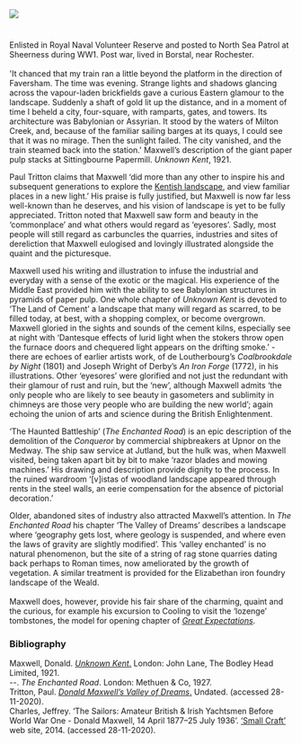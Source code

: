 <html><head></head><body><a href="https://dev.visual-essays.app"><img src="https://dev-visual-essays.netlify.app/images/ve-button.png"/></a>
<param author="Professor Peter Vujakovic" banner="https://upload.wikimedia.org/wikipedia/commons/e/e1/Firle_Beacon_2.jpg" layout="vtl" title="Donald Maxwell (1877-1936)" ve-config=""/>

<param aliases="Borstal" eid="Q4946691" ve-entity=""/>
<param aliases="Rochester" eid="Q507517" ve-entity=""/>
<param aliases="Milton Creek" eid="Q107314188" ve-entity=""/>
<param aliases="Sittingbourne" eid="Q1626044" ve-entity=""/>
<param aliases="Faversham" eid="Q1000115" ve-entity=""/>
<param aliases="Cooling" eid="Q2649453" ve-entity=""/>
<param aliases="Upnor" eid="Q7898393" ve-entity=""/>
<param aliases="Medway" eid="Q7898393" ve-entity=""/>
<param aliases="Weald" eid="Q2298322" ve-entity=""/>

#

Enlisted in Royal Naval Volunteer Reserve and posted to North Sea Patrol at Sheerness during WW1. Post war, lived in Borstal, near Rochester.
<br/><br/>
'It chanced that my train ran a little beyond the platform in the direction of Faversham. The time was evening. Strange lights and shadows glancing across the vapour-laden brickfields gave a curious Eastern glamour to the landscape. Suddenly a shaft of gold lit up the distance, and in a moment of time I beheld a city, four-square, with ramparts, gates, and towers. Its architecture was Babylonian or Assyrian. It stood by the waters of Milton Creek, and, because of the familiar sailing barges at its quays, I could see that it was no mirage. Then the sunlight failed. The city vanished, and the train steamed back into the station.'
Maxwell’s description of the giant paper pulp stacks at Sittingbourne Papermill. _Unknown Kent_, 1921.
<param attribution="c.1909" label="Lloyd's Paper Mill, Sittingbourne" url="https://stor.artstor.org/stor/ff02b007-70c7-432e-88d7-04fa94cfefde" ve-image=""/>

Paul Tritton claims that Maxwell ‘did more than any other to inspire his and subsequent generations to explore the [Kentish landscape](/landscape), and view familiar places in a new light.’ His praise is fully justified, but Maxwell is now far less well-known than he deserves, and his vision of landscape is yet to be fully appreciated. Tritton noted that Maxwell saw form and beauty in the ‘commonplace’ and what others would regard as ‘eyesores’. Sadly, most people will still regard as carbuncles the quarries, industries and sites of dereliction that Maxwell eulogised and lovingly illustrated alongside the quaint and the picturesque.
<param label="Unknown Kent, 1921" url="https://stor.artstor.org/stor/ced608e6-1e5f-48a9-b58c-0f2eda22bead" ve-image=""/>                                                           

Maxwell used his writing and illustration to infuse the industrial and everyday with a sense of the exotic or the magical. His experience of the Middle East provided him with the ability to see Babylonian structures in pyramids of paper pulp. One whole chapter of _Unknown Kent_ is devoted to ‘The Land of Cement’ a landscape that many will regard as scarred, to be filled today, at best, with a shopping complex, or become overgrown. Maxwell gloried in the sights and sounds of the cement kilns, especially see at night with ‘Dantesque effects of lurid light when the stokers throw open the furnace doors and chequered light appears on the drifting smoke.’ - there are echoes of earlier artists work, of de Loutherbourg’s _Coalbrookdale by Night_ (1801) and Joseph Wright of Derby’s _An Iron Forge_ (1772), in his illustrations. Other ‘eyesores’ were glorified and not just the redundant with their glamour of rust and ruin, but the ‘new’, although Maxwell admits ‘the only people who are likely to see beauty in gasometers and sublimity in chimneys are those very people who are building the new world’; again echoing the union of arts and science during the British Enlightenment.
<param manifest="https://iiif.juncture-digital.org/wc:Maxwell%2C_Donald_-_Babylon_-_Google_Art_Project.jpg/manifest.json" ve-image-v2/>                                                                                               

‘The Haunted Battleship’ (_The Enchanted Road_) is an epic description of the demolition of the _Conqueror_ by commercial shipbreakers at Upnor on the Medway. The ship saw service at Jutland, but the hulk was, when Maxwell visited, being taken apart bit by bit to make ‘razor blades and mowing machines.’ His drawing and description provide dignity to the process. In the ruined wardroom ‘[v]istas of woodland landscape appeared through rents in the steel walls, an eerie compensation for the absence of pictorial decoration.’                                             
<param manifest="https://iiif.juncture-digital.org/wc:Upnor_Medway_2605.jpg/manifest.json" ve-image-v2/> 

Older, abandoned sites of industry also attracted Maxwell’s attention. In _The Enchanted Road_ his chapter ‘The Valley of Dreams’ describes a landscape where ‘geography gets lost, where geology is suspended, and where even the laws of gravity are slightly modified’. This ‘valley enchanted’ is no natural phenomenon, but the site of a string of rag stone quarries dating back perhaps to Roman times, now ameliorated by the growth of vegetation. A similar treatment is provided for the Elizabethan iron foundry landscape of the Weald.
<br/><br/>
Maxwell does, however, provide his fair share of the charming, quaint and the curious, for example his excursion to Cooling to visit the ‘lozenge’ tombstones, the model for opening chapter of [_Great Expectations_](/dickens/great-expectations-curated-walk).
<param manifest="https://iiif.juncture-digital.org/wc:Cooling_Church_Graveyard_-_geograph.org.uk_-_43903.jpg/manifest.json" ve-image-v2/>
                                                                                                     
### Bibliography
Maxwell, Donald. [_Unknown Kent_.](https://ia902700.us.archive.org/28/items/unknownkent00maxw/unknownkent00maxw.pdf   
) London: John Lane, The Bodley Head Limited, 1921.    
--. _The Enchanted Road_. London: Methuen &amp; Co, 1927.   
Tritton, Paul. [_Donald Maxwell’s Valley of Dreams_.](https://web.archive.org/web/20110901031521/http://valleyconservation.org.uk/donald_maxwell.htm) Undated. (accessed 28-11-2020).   
Charles, Jeffrey. ‘The Sailors: Amateur British &amp; Irish Yachtsmen Before World War One - Donald Maxwell, 14 April 1877–25 July 1936’. [‘Small Craft’]( http://www.smallcraft.net/research/the_sailors/donald_maxwell/) web site, 2014. (accessed 28-11-2020).
</body></html>